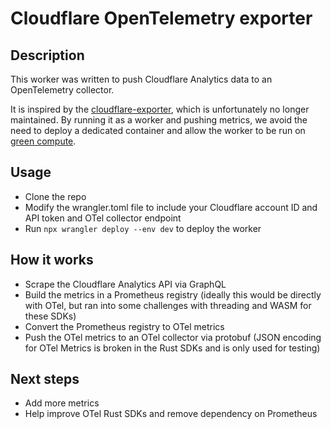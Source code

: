 # Cloudflare OpenTelemetry exporter

## Description

This worker was written to push Cloudflare Analytics data to an OpenTelemetry collector.

It is inspired by the [cloudflare-exporter](https://github.com/lablabs/cloudflare-exporter), which is unfortunately no longer maintained.
By running it as a worker and pushing metrics, we avoid the need to deploy a dedicated container and allow the worker to be run on [green compute](https://blog.cloudflare.com/announcing-green-compute).

## Usage

* Clone the repo
* Modify the wrangler.toml file to include your Cloudflare account ID and API token and OTel collector endpoint
* Run `npx wrangler deploy --env dev` to deploy the worker

## How it works

* Scrape the Cloudflare Analytics API via GraphQL
* Build the metrics in a Prometheus registry  (ideally this would be directly with OTel, but ran into some challenges with threading and WASM for these SDKs)
* Convert the Prometheus registry to OTel metrics
* Push the OTel metrics to an OTel collector via protobuf (JSON encoding for OTel Metrics is broken in the Rust SDKs and is only used for testing)

## Next steps

* Add more metrics
* Help improve OTel Rust SDKs and remove dependency on Prometheus
